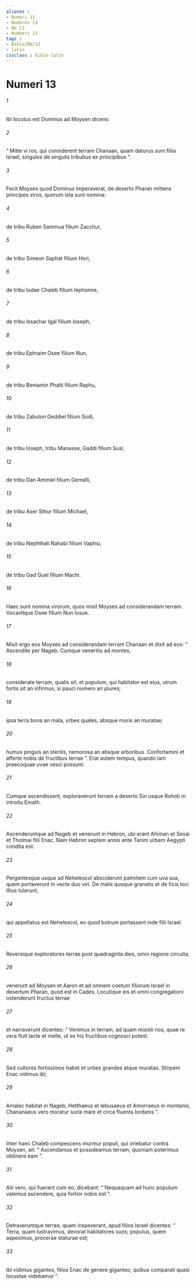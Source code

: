 ```yaml
---
aliases : 
- Numeri 13
- Nombres 13
- Nb 13
- Numbers 13
tags : 
- Bible/Nb/13
- latin
cssclass : bible-latin
---
```


# Numeri 13

###### 1
Ibi locutus est Dominus ad Moysen dicens: 
###### 2
“ Mitte vi ros, qui considerent terram Chanaan, quam daturus sum filiis Israel, singulos de singulis tribubus ex principibus ”.
###### 3
Fecit Moyses quod Dominus imperaverat, de deserto Pharan mittens principes viros, quorum ista sunt nomina: 
###### 4
de tribu Ruben Sammua filium Zacchur, 
###### 5
de tribu Simeon Saphat filium Hori, 
###### 6
de tribu Iudae Chaleb filium Iephonne, 
###### 7
de tribu Issachar Igal filium Ioseph, 
###### 8
de tribu Ephraim Osee filium Nun, 
###### 9
de tribu Beniamin Phalti filium Raphu, 
###### 10
de tribu Zabulon Geddiel filium Sodi, 
###### 11
de tribu Ioseph, tribu Manasse, Gaddi filium Susi, 
###### 12
de tribu Dan Ammiel filium Gemalli, 
###### 13
de tribu Aser Sthur filium Michael, 
###### 14
de tribu Nephthali Nahabi filium Vaphsi, 
###### 15
de tribu Gad Guel filium Machi. 
###### 16
Haec sunt nomina virorum, quos misit Moyses ad considerandam terram. Vocavitque Osee filium Nun Iosue.
###### 17
Misit ergo eos Moyses ad considerandam terram Chanaan et dixit ad eos: “ Ascendite per Nageb. Cumque veneritis ad montes, 
###### 18
considerate terram, qualis sit, et populum, qui habitator est eius, utrum fortis sit an infirmus, si pauci numero an plures; 
###### 19
ipsa terra bona an mala, urbes quales, absque muris an muratae; 
###### 20
humus pinguis an sterilis, nemorosa an absque arboribus. Confortamini et afferte nobis de fructibus terrae ”. Erat autem tempus, quando iam praecoquae uvae vesci possunt.
###### 21
Cumque ascendissent, exploraverunt terram a deserto Sin usque Rohob in introitu Emath. 
###### 22
Ascenderuntque ad Nageb et venerunt in Hebron, ubi erant Ahiman et Sesai et Tholmai filii Enac. Nam Hebron septem annis ante Tanim urbem Aegypti condita est. 
###### 23
Pergentesque usque ad Nehelescol absciderunt palmitem cum uva sua, quem portaverunt in vecte duo viri. De malis quoque granatis et de ficis loci illius tulerunt, 
###### 24
qui appellatus est Nehelescol, eo quod botrum portassent inde filii Israel. 
###### 25
Reversique exploratores terrae post quadraginta dies, omni regione circuita, 
###### 26
venerunt ad Moysen et Aaron et ad omnem coetum filiorum Israel in desertum Pharan, quod est in Cades. Locutique eis et omni congregationi ostenderunt fructus terrae 
###### 27
et narraverunt dicentes: “ Venimus in terram, ad quam misisti nos, quae re vera fluit lacte et melle, ut ex his fructibus cognosci potest. 
###### 28
Sed cultores fortissimos habet et urbes grandes atque muratas. Stirpem Enac vidimus ibi; 
###### 29
Amalec habitat in Nageb, Hetthaeus et Iebusaeus et Amorraeus in montanis, Chananaeus vero moratur iuxta mare et circa fluenta Iordanis ”.
###### 30
Inter haec Chaleb compescens murmur populi, qui oriebatur contra Moysen, ait: “ Ascendamus et possideamus terram, quoniam poterimus obtinere eam ”. 
###### 31
Alii vero, qui fuerant cum eo, dicebant: “ Nequaquam ad hunc populum valemus ascendere, quia fortior nobis est ”. 
###### 32
Detraxeruntque terrae, quam inspexerant, apud filios Israel dicentes: “ Terra, quam lustravimus, devorat habitatores suos; populus, quem aspeximus, procerae staturae est; 
###### 33
ibi vidimus gigantes, filios Enac de genere giganteo, quibus comparati quasi locustae videbamur ”.
